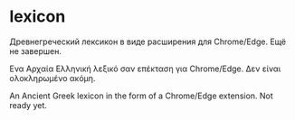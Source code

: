 # lexicon

Древнегреческий лексикон в виде расширения для Chrome/Edge. Ещё не завершен.

Ενα Αρχαία Ελληνική λεξικό σαν επέκταση για Chrome/Edge. Δεν είναι ολοκληρωμένο ακόμη.

An Ancient Greek lexicon in the form of a Chrome/Edge extension. Not ready yet.
